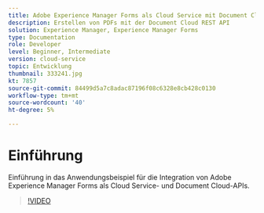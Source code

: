 ```yaml
---
title: Adobe Experience Manager Forms als Cloud Service mit Document Cloud integrieren
description: Erstellen von PDFs mit der Document Cloud REST API
solution: Experience Manager, Experience Manager Forms
type: Documentation
role: Developer
level: Beginner, Intermediate
version: cloud-service
topic: Entwicklung
thumbnail: 333241.jpg
kt: 7857
source-git-commit: 84499d5a7c8adac87196f08c6328e8cb428c0130
workflow-type: tm+mt
source-wordcount: '40'
ht-degree: 5%

---
```





# Einführung

Einführung in das Anwendungsbeispiel für die Integration von Adobe Experience Manager Forms als Cloud Service- und Document Cloud-APIs.

>[!VIDEO](https://video.tv.adobe.com/v/333241/?quality=12&learn=on)

